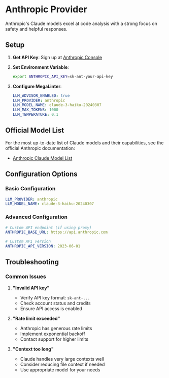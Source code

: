 # Anthropic Provider

Anthropic's Claude models excel at code analysis with a strong focus on safety and helpful responses.

## Setup

1. **Get API Key**: Sign up at [Anthropic Console](https://console.anthropic.com/)

2. **Set Environment Variable**:

   ```bash
   export ANTHROPIC_API_KEY=sk-ant-your-api-key
   ```

3. **Configure MegaLinter**:

   ```yaml
   LLM_ADVISOR_ENABLED: true
   LLM_PROVIDER: anthropic
   LLM_MODEL_NAME: claude-3-haiku-20240307
   LLM_MAX_TOKENS: 1000
   LLM_TEMPERATURE: 0.1
   ```

## Official Model List

For the most up-to-date list of Claude models and their capabilities, see the official Anthropic documentation:

- [Anthropic Claude Model List](https://docs.anthropic.com/claude/docs/models-overview)

## Configuration Options

### Basic Configuration

```yaml
LLM_PROVIDER: anthropic
LLM_MODEL_NAME: claude-3-haiku-20240307
```

### Advanced Configuration

```yaml
# Custom API endpoint (if using proxy)
ANTHROPIC_BASE_URL: https://api.anthropic.com

# Custom API version
ANTHROPIC_API_VERSION: 2023-06-01
```

## Troubleshooting

### Common Issues

1. **"Invalid API key"**
   - Verify API key format: `sk-ant-...`
   - Check account status and credits
   - Ensure API access is enabled

2. **"Rate limit exceeded"**
   - Anthropic has generous rate limits
   - Implement exponential backoff
   - Contact support for higher limits

3. **"Context too long"**
   - Claude handles very large contexts well
   - Consider reducing file context if needed
   - Use appropriate model for your needs

